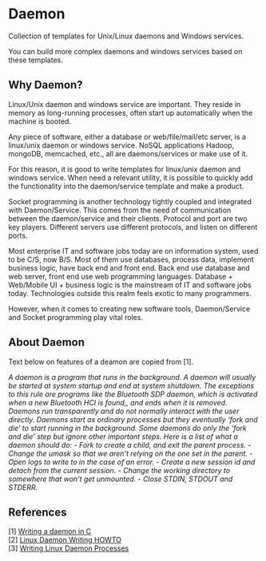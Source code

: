 Daemon
======

Collection of templates for Unix/Linux daemons and Windows services.

You can build more complex daemons and windows services based on these templates.


Why Daemon?
-----------

Linux/Unix daemon and windows service are important. They reside in memory as long-running processes, often start up automatically when the machine is booted.

Any piece of software, either a database or web/file/mail/etc server, is a linux/unix daemon or windows service. NoSQL applications Hadoop, mongoDB, memcached, etc., all are daemons/services or make use of it.

For this reason, it is good to write templates for linux/unix daemon and windows service. When need a relevant utility, it is possible to quickly add the functionality into the daemon/service template and make a product.

Socket programming is another technology tightly coupled and integrated with Daemon/Service. This comes from the need of communication between the daemon/service and their clients.  Protocol and port are two key players.  Different servers use different protocols, and listen on different ports.

Most enterprise IT and software jobs today are on information system, used to be C/S, now B/S. Most of them use databases, process data, implement business logic, have back end and front end. Back end use database and web server, front end use web programming languages. Database + Web/Mobile UI + business logic is the mainstream of IT and software jobs today. Technologies outside this realm feels exotic to many programmers.

However, when it comes to creating new software tools, Daemon/Service and Socket programming play vital roles.

About Daemon
------------

Text below on features of a deamon are copied from [1].

<i>
A daemon is a program that runs in the background. A daemon will usually be started at system startup and end at system shutdown. The exceptions to this rule are programs like the Bluetooth SDP daemon, which is activated when a new Bluetooth HCI is found,, and ends when it is removed. Daemons run transparently and do not normally interact with the user directly.
</i>

<i>
Daemons start as ordinary processes but they eventually ‘fork and die’ to start running in the background. Some daemons do only the ‘fork and die’ step but ignore other important steps. Here is a list of what a daemon should do:
</i>

<i>
- Fork to create a child, and exit the parent process.
- Change the umask so that we aren’t relying on the one set in the parent.
- Open logs to write to in the case of an error.
- Create a new session id and detach from the current session.
- Change the working directory to somewhere that won’t get unmounted.
- Close STDIN, STDOUT and STDERR.
</i>


References
----------

[1] <a href="http://www.danielhall.me/2010/01/writing-a-daemon-in-c/">Writing a daemon in C</a>  
[2] <a href="http://www.netzmafia.de/skripten/unix/linux-daemon-howto.html">Linux Daemon Writing HOWTO</a>   
[3] <a href="http://oldpapyrus.wordpress.com/2012/12/16/writing-linux-daemon-processes/">Writing Linux Daemon Processes</a>   


